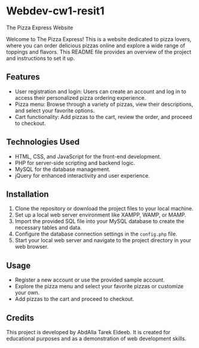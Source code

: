 # Webdev-cw1-resit1

The Pizza Express Website 

Welcome to The Pizza Express! This is a website dedicated to pizza lovers, where you can order delicious pizzas online and explore a wide range of toppings and flavors. This README file provides an overview of the project and instructions to set it up.

## Features

- User registration and login: Users can create an account and log in to access their personalized pizza ordering experience.
- Pizza menu: Browse through a variety of pizzas, view their descriptions, and select your favorite options.
- Cart functionality: Add pizzas to the cart, review the order, and proceed to checkout.

## Technologies Used

- HTML, CSS, and JavaScript for the front-end development.
- PHP for server-side scripting and backend logic.
- MySQL for the database management.
- jQuery for enhanced interactivity and user experience.

## Installation

1. Clone the repository or download the project files to your local machine.
2. Set up a local web server environment like XAMPP, WAMP, or MAMP.
3. Import the provided SQL file into your MySQL database to create the necessary tables and data.
4. Configure the database connection settings in the `config.php` file.
5. Start your local web server and navigate to the project directory in your web browser.

## Usage

- Register a new account or use the provided sample account.
- Explore the pizza menu and select your favorite pizzas or customize your own.
- Add pizzas to the cart and proceed to checkout.



## Credits

This project is developed by AbdAlla Tarek Eldeeb. It is created for educational purposes and as a demonstration of web development skills.


